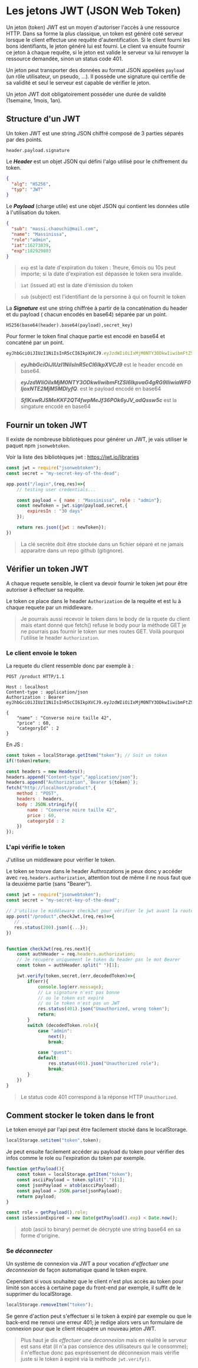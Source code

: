 # Les jetons JWT (JSON Web Token)
Un jeton (token) JWT est un moyen d'autoriser l'accès à une ressource HTTP. Dans sa forme la plus classique, un token est généré coté serveur lorsque le client effectue une requête d'autentification. Si le client fourni les bons identifiants, le jeton généré lui est fourni. Le client va ensuite fournir ce jeton à chaque requête, si le jeton est valide le serveur va lui renvoyer la ressource demandée, sinon un status code 401.

Un jeton peut transporter des données au format JSON appelées `payload` (un rôle utilisateur, un pseudo, ...). Il possède une signature qui certifie de sa validité et seul le serveur est capable de vérifier le jeton.

Un jeton JWT doit obligatoirement posséder une durée de validité (1semaine, 1mois, 1an).

## Structure d'un JWT
Un token JWT est une string JSON chiffré composé de 3 parties séparés par des points.

`header.payload.signature`

Le ***Header*** est un objet JSON qui défini l'algo utilisé pour le chiffrement du token.
```json
{
  "alg": "HS256",
  "typ": "JWT"
}
```

Le ***Payload*** (charge utile) est une objet JSON qui contient les données utile à l'utilisation du token.
```json
{
  "sub": "massi.chaouchi@mail.com",
  "name": "Massinissa",
  "role":"admin",
  "iat":16273839,
  "exp":182929803
}
```
> `exp` est la date d'expiration du token : 1heure, 6mois ou 10s peut importe; si la date d'expiration est dépassée le token sera invalide.

> `ìat` (issued at) est la date d'émission du token

> `sub` (subject) est l'identifiant de la personne à qui on fournit le token

La ***Signature*** est une string chiffrée à partir de la concaténation du header et du payload ( chacun encodés en base64) séparée par un point. 

```
HS256(base64(header).base64(payload),secret_key)
```

Pour former le token final chaque partie est encodé en base64 et concaténé par un point.
```js
eyJhbGciOiJIUzI1NiIsInR5cCI6IkpXVCJ9.eyJzdWIiOiIxMjM0NTY3ODkwIiwibmFtZSI6IkpvaG4gRG9lIiwiaWF0IjoxNTE2MjM5MDIyfQ.SflKxwRJSMeKKF2QT4fwpMeJf36POk6yJV_adQssw5c
```

> ***eyJhbGciOiJIUzI1NiIsInR5cCI6IkpXVCJ9*** est le header encodé en base64. 

> ***eyJzdWIiOiIxMjM0NTY3ODkwIiwibmFtZSI6IkpvaG4gRG9lIiwiaWF0IjoxNTE2MjM5MDIyfQ***. est le payload encodé en base64

> ***SflKxwRJSMeKKF2QT4fwpMeJf36POk6yJV_adQssw5c*** est la singature encodé en base64

## Fournir un token JWT
Il existe de nombreuse bibliotèques pour générer un JWT, je vais utiliser le paquet npm `jsonwebtoken`.

Voir la liste des bibliotèques jwt  : https://jwt.io/libraries

```js
const jwt = require("jsonwebtoken");
const secret = "my-secret-key-of-the-dead";

app.post("/login",(req,res)=>{
    // testing user credentials...

    const payload = { name : "Massinissa", role : "admin"};
    const newToken = jwt.sign(payload,secret,{
        expiresIn : "30 days"
    });

    return res.json({jwt : newToken});
})
```
> La clé secrète doit être stockée dans un fichier séparé et ne jamais apparaitre dans un repo github (gitignore).

## Vérifier un token JWT
A chaque requete sensible, le client va devoir fournir le token jwt pour être autoriser à effectuer sa requête.

Le token ce place dans le header `Authorization` de la requête et est lu à chaque requete par un middleware.

> Je pourrais aussi recevoir le token dans le body de la rquete du client mais etant donné que fetch() refuse le body pour la méthode GET je ne pourrais pas fournir le token sur mes routes GET. Voilà pourquoi l'utilise le header `Authorization`.

### Le client envoie le token 

La requete du client ressemble donc par exemple à :

```http
POST /product HTTP/1.1

Host : localhost
Content-type : application/json
Authorization : Bearer eyJhbGciOiJIUzI1NiIsInR5cCI6IkpXVCJ9.eyJzdWIiOiIxMjM0NTY3ODkwIiwibmFtZSI6IkpvaG4gRG9lIiwiaWF0IjoxNTE2MjM5MDIyfQ.SflKxwRJSMeKKF2QT4fwpMeJf36POk6yJV_adQssw5c

{
    "name" : "Converse noire taille 42",
    "price" : 60,
    "categoryId" : 2
}
```
En JS :
```js
const token = localStorage.getItem("token"); // Soit un token
if(!token)return;

const headers = new Headers();
headers.append("Content-type","application/json");
headers.append("Authorization",`Bearer ${token}`);
fetch("http://localhost/product",{
    method : "POST",
    headers : headers,
    body : JSON.stringify({
        name : "Converse noire taille 42",
        price : 60,
        categoryId : 2
    })
});

```
### L'api vérifie le token
J'utilise un middleware pour vérifier le token.

Le token se trouve dans le header Authrozations je peux donc y accéder avec `req.headers.authorization`, attention tout de même il ne nous faut que la deuxième partie (sans "Bearer").

```js
const jwt = require("jsonwebtoken");
const secret = "my-secret-key-of-the-dead";

// J'utilise le middleware checkJwt pour vérifier le jwt avant la route post.
app.post("/product",checkJwt,(req,res)=>{
   // ...
   res.status(200).json({...});
})


function checkJwt(req,res,next){
    const authHeader = req.headers.authorization;
    // Je récupère uniquement le token du header pas le mot Bearer
    const token = authHeader.split(" ")[1];

    jwt.verify(token,secret,(err,decodedToken)=>{
        if(err){
            console.log(err.message);
            // La signature n'est pas bonne
            // ou le token est expiré
            // ou le token n'est pas un JWT
            res.status(401).json("Unauthorized, wrong token");
            return;
        }
        switch (decodedToken.role){
            case "admin":
                next();
                break;

            case "guest":
            default:
                res.status(401).json("Unauthorized role");
                break;
        }
    })
}
```

> Le status code 401 correspond à la réponse HTTP `Unauthorized`.

## Comment stocker le token dans le front
Le token envoyé par l'api peut être facilement stocké dans le localStorage.
```js
localStorage.setitem("token",token);
```
Je peut ensuite facilement accéder au payload du token pour vérifier des infos comme le role ou l'expiration du token par exemple.
```js
function getPayload(){
    const token = localStorage.getItem("token");
    const asciiPayload = token.split(".")[1];
    const jsonPayload = atob(ascciPayload);
    const payload = JSON.parse(jsonPayload);
    return payload;
}

const role = getPayload().role;
const isSessionExpired = new Date(getPayload().exp) < Date.now();
```
> atob (ascii to binary) permet de décrypté une string base64 en sa forme d'origine.

### Se *déconnecter*
Un système de connexion via JWT a pour vocation *d'effectuer une deconnexion* de façon automatique quand le token expire.

Cependant si vous souhaitez que le client n'est plus accès au token pour limité son accès à certaine page du front-end par exemple, il suffit de le supprimer du localStorage.
```js
localStorage.removeItem("token");
```

Se genre d'action peut s'effectuer si le token à expiré par exemple ou que le back-end me renvoi une erreur 401; je redige alors vers un formulaire de connexion pour que le client récupére un nouveau jeton JWT.

> Plus haut je dis *effectuer une deconnexion* mais en réalité le serveur est sans état (il n'a pas consience des utilisateurs qui le consomme); il n'effectue donc pas expréssement de déconnexion mais vérifie juste si le token à expiré via la méthode `jwt.verify()`.

<!-- ## Le client envoi son token

L'exemple plus haut montre comment fournir au client un token JWT et comment lire un token envoyé par le client. Cependant pour des raisons de sécurité il est préférable de fournir au client le token via un Http Cookie. 

Cela empèche le client d'avoir accès au token et donc sécurise le token en cas de code JS malveillant dans le client front.

Une fois placé dans un cookie une donnée est automatiquement renvoyée par le navigateur à chaque requête. Le client n'a donc pas besoin de gérer l'envoi du token.

Pour placer le token dans le cookie avec express je peux :

```js
const jwt = require("jsonwebtoken");
const secret = "my-secret-key-of-the-dead";

app.post("/login",(req,res)=>{
    // testing user credentials...

    const payload = { name : "Massinissa", role : "admin"};
    const newToken = jwt.sign(payload,secret);

    res.cookie("token",newToken,{httpOnly:true});

    return res.json({msg : "Authorized"});
});
```

Le middleware `checkJwt` doit donc lire les cookies plutôt que le `body` de la requête.

```bash
npm i cookie-parser
```
```js
const cookieParser = require("cookie-parser");
app.use(cookieParser());

// ...

function checkJwt(req,res,next){
    
    const token = req.cookies.token; // Lire les cookies plutôt que le body.


    jwt.verify(token,secret,(err,decodedToken)=>{
        if(err){
            res.status(401).json("Unauthorized, wrng token");
            return;
        }
        switch (decodedToken.role){
            case "admin":
                next();
                break;

            case "guest":
            default:
                res.status(401).json({msg:"Unauthorized role"});
                break;
        }
    })
}
``` -->
